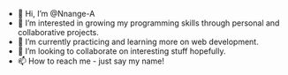 - 👋 Hi, I’m @Nnange-A
- 👀 I’m interested in growing my programming skills through personal and collaborative projects.
- 🌱 I’m currently practicing and learning more on web development.
- 💞️ I’m looking to collaborate on interesting stuff hopefully.
- 📫 How to reach me - just say my name!

<!---
Nnange-A/Nnange-A is a ✨ special ✨ repository because its `README.md` (this file) appears on your GitHub profile.
You can click the Preview link to take a look at your changes.
--->
